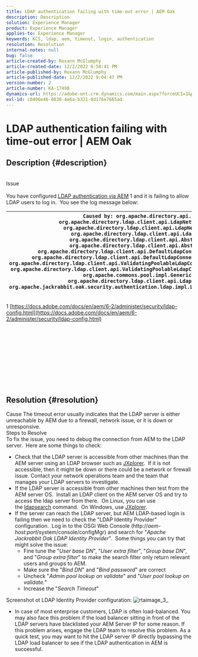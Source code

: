 ```yaml
---
title: LDAP authentication failing with time-out error | AEM Oak
description: Description
solution: Experience Manager
product: Experience Manager
applies-to: Experience Manager
keywords: KCS, ldap, aem, timeout, login, authentication
resolution: Resolution
internal-notes: null
bug: false
article-created-by: Roxann McGlumphy
article-created-date: 12/2/2022 8:58:41 PM
article-published-by: Roxann McGlumphy
article-published-date: 12/2/2022 9:04:47 PM
version-number: 2
article-number: KA-17498
dynamics-url: https://adobe-ent.crm.dynamics.com/main.aspx?forceUCI=1&pagetype=entityrecord&etn=knowledgearticle&id=9d3b3e19-8472-ed11-9561-6045bd006079
exl-id: c0406e46-0830-4e6a-b321-0d176e7665ad
---
```

# LDAP authentication failing with time-out error | AEM Oak

## Description {#description}

<br>Issue<br><br>
You have configured [LDAP authentication via AEM](https://docs.adobe.com/docs/en/aem/6-2/administer/security/ldap-config.html) 1 and it is failing to allow LDAP users to log in.  You see the log message below:


| `Caused by: org.apache.directory.api.ldap.model.exception.LdapException: TimeOut occurred``at org.apache.directory.ldap.client.api.LdapNetworkConnection.writeRequest(LdapNetworkConnection.java:4106)``at org.apache.directory.ldap.client.api.LdapNetworkConnection.bindAsync(LdapNetworkConnection.java:1290)``at org.apache.directory.ldap.client.api.LdapNetworkConnection.bind(LdapNetworkConnection.java:1188)``at org.apache.directory.ldap.client.api.AbstractLdapConnection.bind(AbstractLdapConnection.java:127)``at org.apache.directory.ldap.client.api.AbstractLdapConnection.bind(AbstractLdapConnection.java:112)``at org.apache.directory.ldap.client.api.DefaultLdapConnectionFactory.bindConnection(DefaultLdapConnectionFactory.java:64)``at org.apache.directory.ldap.client.api.DefaultLdapConnectionFactory.newLdapConnection(DefaultLdapConnectionFactory.java:107)``at org.apache.directory.ldap.client.api.ValidatingPoolableLdapConnectionFactory.makeObject(ValidatingPoolableLdapConnectionFactory.java:133)``at org.apache.directory.ldap.client.api.ValidatingPoolableLdapConnectionFactory.makeObject(ValidatingPoolableLdapConnectionFactory.java:59)``at org.apache.commons.pool.impl.GenericObjectPool.borrowObject(GenericObjectPool.java:1188)``at org.apache.directory.ldap.client.api.LdapConnectionPool.getConnection(LdapConnectionPool.java:123)``at org.apache.jackrabbit.oak.security.authentication.ldap.impl.LdapIdentityProvider.connect(LdapIdentityProvider.java:771)``... 57 common frames omitted` |
| --- |


1 [https://docs.adobe.com/docs/en/aem/6-2/administer/security/ldap-config.html](https://docs.adobe.com/docs/en/aem/6-2/administer/security/ldap-config.html)
<br><br><br><br> <br><br><br><br><br> <br><br>

## Resolution {#resolution}


Cause
The timeout error usually indicates that the LDAP server is either unreachable by AEM due to a firewall, network issue, or it is down or unresponsive.
<br>Steps to Resolve<br>
To fix the issue, you need to debug the connection from AEM to the LDAP server.  Here are some things to check:

- Check that the LDAP server is accessible from other machines than the AEM server using an LDAP browser such as [JXplorer](http://jxplorer.org/).  If it is not accessible, then it might be down or there could be a network or firewall issue. Contact your network operations team and the team that manages your LDAP servers to investigate.
- If the LDAP server is accessible from other machines then test from the AEM server OS.  Install an LDAP client on the AEM server OS and try to access the ldap server from there.  On Linux, you can use the [ldapsearch](https://access.redhat.com/documentation/en-US/Red_Hat_Directory_Server/8.2/html/Administration_Guide/Examples-of-common-ldapsearches.html) command.  On Windows, use [JXplorer](http://jxplorer.org/).
- If the server can reach the LDAP server, but AEM LDAP-based login is failing then we need to check the "LDAP Identity Provider" configuration.  Log in to the OSGi Web Console (http://*aem-host:port*/system/console/configMgr) and search for "*Apache Jackrabbit Oak LDAP Identity Provider*".  Some things you can try that might solve the issue:
    - Fine tune the "*User base DN*", "*User extra filter*", "*Group base DN*", and "*Group extra filter*" to make the search filter only return relevant users and groups to AEM.
    - Make sure the "*Bind DN*" and "*Bind password*" are correct
    - Uncheck "*Admin pool lookup on validate*" and "*User pool lookup on validate.*"
    - Increase the "*Search Timeout*"


Screenshot ot LDAP Identity Provider configuration:
![rtaimage_3_](https://helpx.adobe.com/content/dam/help/en/experience-manager/kb/LDAP-error/jcr%3acontent/main-pars/image/rtaimage_3_.png "rtaimage_3_")
- In case of most enterprise customers, LDAP is often load-balanced. You may also face this problem if the load balancer sitting in front of the LDAP servers have blacklisted your AEM Server IP for some reason. If this problem arises, engage the LDAP team to resolve this problem. As a quick test, you may want to hit the LDAP server IP directly bypassing the LDAP load balancer to see if the LDAP authentication in AEM is successful.

